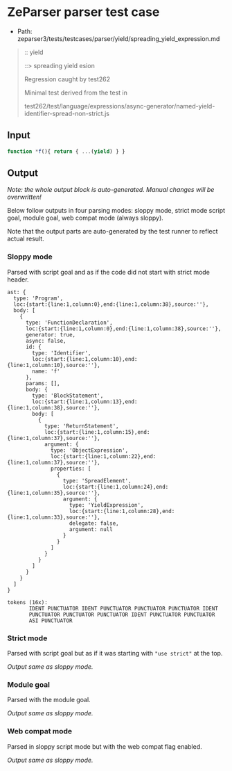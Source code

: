# ZeParser parser test case

- Path: zeparser3/tests/testcases/parser/yield/spreading_yield_expression.md

> :: yield
>
> ::> spreading yield e sion
>
> Regression caught by test262
>
> Minimal test derived from the test in
>
> test262/test/language/expressions/async-generator/named-yield-identifier-spread-non-strict.js

## Input

`````js
function *f(){ return { ...(yield) } }
`````

## Output

_Note: the whole output block is auto-generated. Manual changes will be overwritten!_

Below follow outputs in four parsing modes: sloppy mode, strict mode script goal, module goal, web compat mode (always sloppy).

Note that the output parts are auto-generated by the test runner to reflect actual result.

### Sloppy mode

Parsed with script goal and as if the code did not start with strict mode header.

`````
ast: {
  type: 'Program',
  loc:{start:{line:1,column:0},end:{line:1,column:38},source:''},
  body: [
    {
      type: 'FunctionDeclaration',
      loc:{start:{line:1,column:0},end:{line:1,column:38},source:''},
      generator: true,
      async: false,
      id: {
        type: 'Identifier',
        loc:{start:{line:1,column:10},end:{line:1,column:10},source:''},
        name: 'f'
      },
      params: [],
      body: {
        type: 'BlockStatement',
        loc:{start:{line:1,column:13},end:{line:1,column:38},source:''},
        body: [
          {
            type: 'ReturnStatement',
            loc:{start:{line:1,column:15},end:{line:1,column:37},source:''},
            argument: {
              type: 'ObjectExpression',
              loc:{start:{line:1,column:22},end:{line:1,column:37},source:''},
              properties: [
                {
                  type: 'SpreadElement',
                  loc:{start:{line:1,column:24},end:{line:1,column:35},source:''},
                  argument: {
                    type: 'YieldExpression',
                    loc:{start:{line:1,column:28},end:{line:1,column:33},source:''},
                    delegate: false,
                    argument: null
                  }
                }
              ]
            }
          }
        ]
      }
    }
  ]
}

tokens (16x):
       IDENT PUNCTUATOR IDENT PUNCTUATOR PUNCTUATOR PUNCTUATOR IDENT
       PUNCTUATOR PUNCTUATOR PUNCTUATOR IDENT PUNCTUATOR PUNCTUATOR
       ASI PUNCTUATOR
`````

### Strict mode

Parsed with script goal but as if it was starting with `"use strict"` at the top.

_Output same as sloppy mode._

### Module goal

Parsed with the module goal.

_Output same as sloppy mode._

### Web compat mode

Parsed in sloppy script mode but with the web compat flag enabled.

_Output same as sloppy mode._
